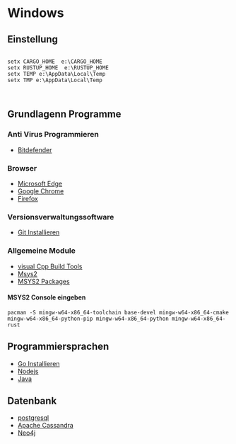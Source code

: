 # Windows

## Einstellung

```

setx CARGO_HOME  e:\CARGO_HOME
setx RUSTUP_HOME  e:\RUSTUP_HOME
setx TEMP e:\AppData\Local\Temp
setx TMP e:\AppData\Local\Temp



```


## Grundlagenn Programme

### Anti Virus Programmieren

* [Bitdefender](https://login.bitdefender.com/central/login.html?lang=de_DE&redirect_url=https:%2F%2Fcentral.bitdefender.com%2Factivity%3FbrowserLang%3Dde_DE)


### Browser


* [Microsoft Edge](https://www.microsoft.com/en-us/edge)
* [Google Chrome](https://www.google.de/chrome)
* [Firefox](https://www.mozilla.org/de/firefox/developer)

### Versionsverwaltungssoftware

* [Git Installieren](https://git-scm.com)

### Allgemeine Module

* [visual Cpp Build Tools]( https://visualstudio.microsoft.com/visual-cpp-build-tools/)  
* [Msys2](https://www.msys2.org/)
* [MSYS2 Packages](https://packages.msys2.org/updates)

#### MSYS2 Console eingeben

``` 
pacman -S mingw-w64-x86_64-toolchain base-devel mingw-w64-x86_64-cmake mingw-w64-x86_64-python-pip mingw-w64-x86_64-python mingw-w64-x86_64-rust

```

## Programmiersprachen

* [Go Installieren](https://golang.org)
* [Nodejs](https://nodejs.org/en/download/)  
* [Java](https://aws.amazon.com/de/corretto/)



## Datenbank

* [postgresql](https://www.postgresql.org/download/)
* [Apache Cassandra]()
* [Neo4j](https://neo4j.com/download-center/?ref=web-product-database/#community)
